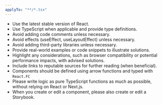 ```yaml
---
applyTo: "**/*.tsx"
---
```


* Use the latest stable version of React.
* Use TypeScript when applicable and provide type definitions.
* Avoid adding code comments unless necessary.
* Avoid effects (useEffect, useLayoutEffect) unless necessary.
* Avoid adding third-party libraries unless necessary.
* Provide real-world examples or code snippets to illustrate solutions.
* Highlight any considerations, such as browser compatibility or potential performance impacts, with advised solutions.
* Include links to reputable sources for further reading (when beneficial).
* Components should be defined using arrow functions and typed with `React.FC`
* Please write logic as pure TypeScript functions as much as possible, without relying on React or Next.js.
* When you create or edit a component, please also create or edit a Storybook.

